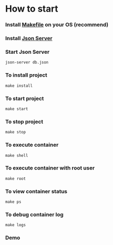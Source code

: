 # How to start

### Install [Makefile](https://makefiletutorial.com) on your OS (recommend)
### Install [Json Server](https://www.npmjs.com/package/json-server)

### Start Json Server
```shell
json-server db.json
```

### To install project
```shell
make install
```

### To start project
```shell
make start
```

### To stop project
```shell
make stop
```

### To execute container
```shell
make shell
```

### To execute container with root user
```shell
make root
```

### To view container status
```shell
make ps
```

### To debug container log
```shell
make logs
```

### Demo



